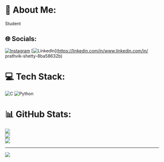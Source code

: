 # 💫 About Me:
Student


## 🌐 Socials:
[![Instagram](https://img.shields.io/badge/Instagram-%23E4405F.svg?logo=Instagram&logoColor=white)](https://instagram.com/pra_th_vik_17) [![LinkedIn](https://img.shields.io/badge/LinkedIn-%230077B5.svg?logo=linkedin&logoColor=white)](https://linkedin.com/in/www.linkedin.com/in/ prathvik-shetty-8ba58632b) 

# 💻 Tech Stack:
![C](https://img.shields.io/badge/c-%2300599C.svg?style=flat&logo=c&logoColor=white) ![Python](https://img.shields.io/badge/python-3670A0?style=flat&logo=python&logoColor=ffdd54)
# 📊 GitHub Stats:
![](https://github-readme-stats.vercel.app/api?username=Prathvik8&theme=default&hide_border=false&include_all_commits=false&count_private=false)<br/>
![](https://github-readme-streak-stats.herokuapp.com/?user=Prathvik8&theme=default&hide_border=false)<br/>
![](https://github-readme-stats.vercel.app/api/top-langs/?username=Prathvik8&theme=default&hide_border=false&include_all_commits=false&count_private=false&layout=compact)

---
[![](https://visitcount.itsvg.in/api?id=Prathvik8&icon=0&color=1)](https://visitcount.itsvg.in)

<!-- Proudly created with GPRM ( https://gprm.itsvg.in ) -->
